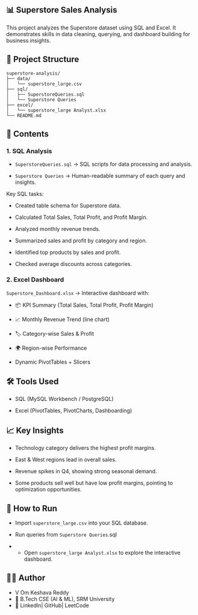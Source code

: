 ## 📊 Superstore Sales Analysis

This project analyzes the Superstore dataset using SQL and Excel.
It demonstrates skills in data cleaning, querying, and dashboard building for business insights.

## 📂 Project Structure
```
superstore-analysis/
├── data/
│   └── superstore_large.csv
├── sql/
│   ├── SuperstoreQueries.sql
│   └── Superstore Queries
├── excel/
│   └── superstore_large Analyst.xlsx
└── README.md
```

## 🔹 Contents
### 1. SQL Analysis

- ```SuperstoreQueries.sql```
 → SQL scripts for data processing and analysis.

- ```Superstore Queries```
 → Human-readable summary of each query and insights.

Key SQL tasks:

- Created table schema for Superstore data.

- Calculated Total Sales, Total Profit, and Profit Margin.

- Analyzed monthly revenue trends.

- Summarized sales and profit by category and region.

- Identified top products by sales and profit.

- Checked average discounts across categories.

### 2. Excel Dashboard

```Superstore_Dashboard.xlsx```
 → Interactive dashboard with:

- 📦 KPI Summary (Total Sales, Total Profit, Profit Margin)

- 📈 Monthly Revenue Trend (line chart)

- 🏷️ Category-wise Sales & Profit

- 🌍 Region-wise Performance

- Dynamic PivotTables + Slicers

## 🛠️ Tools Used

- SQL (MySQL Workbench / PostgreSQL)

- Excel (PivotTables, PivotCharts, Dashboarding)

## 📈 Key Insights

- Technology category delivers the highest profit margins.

- East & West regions lead in overall sales.

- Revenue spikes in Q4, showing strong seasonal demand.

- Some products sell well but have low profit margins, pointing to optimization opportunities.

## 🚀 How to Run

- Import ```superstore_large.csv``` into your SQL database.

- Run queries from ```Superstore Queries```.sql

- - Open ```superstore_large Analyst.xlsx```
 to explore the interactive dashboard.


## 👨‍💻 Author
- V Om Keshava Reddy
- 📌 B.Tech CSE (AI & ML), SRM University
- 🔗 LinkedIn| GitHub| LeetCode

